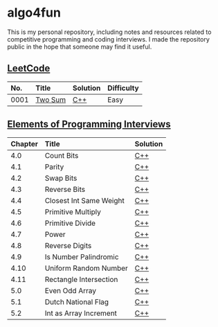 # algo4fun

This is my personal repository, including notes and resources related to competitive programming and coding interviews. I made the repository public in the hope that someone may find it useful.

## [LeetCode](https://leetcode.com/)

| No.  | Title                                             | Solution                                     | Difficulty |
| :--- | :------------------------------------------------ | :------------------------------------------- | :--------- |
| 0001 | [Two Sum](https://leetcode.com/problems/two-sum/) | [C++](./solutions/leetcode/two-sum/main.cpp) | Easy       |

## [Elements of Programming Interviews](https://elementsofprogramminginterviews.com/)

| Chapter | Title                   | Solution                                                |
| :------ | :---------------------- | :------------------------------------------------------ |
| 4.0     | Count Bits              | [C++](./solutions/epi/count-bits/main.cpp)              |
| 4.1     | Parity                  | [C++](./solutions/epi/parity/main.cpp)                  |
| 4.2     | Swap Bits               | [C++](./solutions/epi/swap-bits/main.cpp)               |
| 4.3     | Reverse Bits            | [C++](./solutions/epi/reverse-bits/main.cpp)            |
| 4.4     | Closest Int Same Weight | [C++](./solutions/epi/closest-int-same-weight/main.cpp) |
| 4.5     | Primitive Multiply      | [C++](./solutions/epi/primitive-multiply/main.cpp)      |
| 4.6     | Primitive Divide        | [C++](./solutions/epi/primitive-divide/main.cpp)        |
| 4.7     | Power                   | [C++](./solutions/epi/power-x-y/main.cpp)               |
| 4.8     | Reverse Digits          | [C++](./solutions/epi/reverse-digits/main.cpp)          |
| 4.9     | Is Number Palindromic   | [C++](./solutions/epi/is-number-palindromic/main.cpp)   |
| 4.10    | Uniform Random Number   | [C++](./solutions/epi/uniform-random-number/main.cpp)   |
| 4.11    | Rectangle Intersection  | [C++](./solutions/epi/rectangle-intersection/main.cpp)  |
| 5.0     | Even Odd Array          | [C++](./solutions/epi/even-odd-array/main.cpp)          |
| 5.1     | Dutch National Flag     | [C++](./solutions/epi/dutch-national-flag/main.cpp)     |
| 5.2     | Int as Array Increment  | [C++](./solutions/epi/int-as-array-increment/main.cpp)  |
